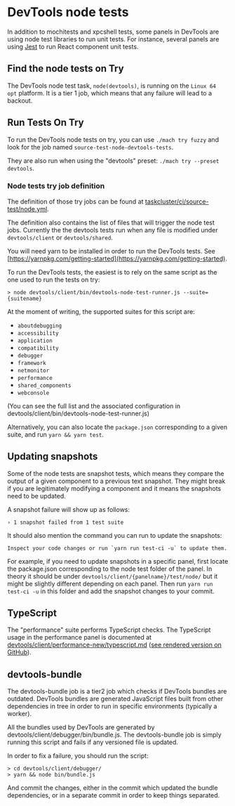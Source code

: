 # DevTools node tests

In addition to mochitests and xpcshell tests, some panels in DevTools are using node test libraries to run unit tests. For instance, several panels are using [Jest](https://jestjs.io/) to run React component unit tests.

## Find the node tests on Try

The DevTools node test task, `node(devtools)`, is running on the `Linux 64 opt` platform.
It is a tier 1 job, which means that any failure will lead to a backout.

## Run Tests On Try

To run the DevTools node tests on try, you can use `./mach try fuzzy` and look for the job named `source-test-node-devtools-tests`.

They are also run when using the "devtools" preset: `./mach try --preset devtools`.

### Node tests try job definition

The definition of those try jobs can be found at [taskcluster/ci/source-test/node.yml](https://searchfox.org/mozilla-central/source/taskcluster/ci/source-test/node.yml).

The definition also contains the list of files that will trigger the node test jobs. Currently the the devtools tests run when any file is modified under `devtools/client` or `devtools/shared`.

You will need yarn to be installed in order to run the DevTools tests. See [https://yarnpkg.com/getting-started](https://yarnpkg.com/getting-started).

To run the DevTools tests, the easiest is to rely on the same script as the one used to run the tests on try:
```
> node devtools/client/bin/devtools-node-test-runner.js --suite={suitename}
```

At the moment of writing, the supported suites for this script are:
- `aboutdebugging`
- `accessibility`
- `application`
- `compatibility`
- `debugger`
- `framework`
- `netmonitor`
- `performance`
- `shared_components`
- `webconsole`

(You can see the full list and the associated configuration in devtools/client/bin/devtools-node-test-runner.js)

Alternatively, you can also locate the `package.json` corresponding to a given suite, and run `yarn && yarn test`.

## Updating snapshots

Some of the node tests are snapshot tests, which means they compare the output of a given component to a previous text snapshot. They might break if you are legitimately modifying a component and it means the snapshots need to be updated.

A snapshot failure will show up as follows:
```
› 1 snapshot failed from 1 test suite
```

It should also mention the command you can run to update the snapshots:
```
Inspect your code changes or run `yarn run test-ci -u` to update them.
```

For example, if you need to update snapshots in a specific panel, first locate the package.json corresponding to the node test folder of the panel. In theory it should be under `devtools/client/{panelname}/test/node/` but it might be slightly different depending on each panel. Then run `yarn run test-ci -u` in this folder and add the snapshot changes to your commit.

## TypeScript

The "performance" suite performs TypeScript checks. The TypeScript usage in the performance panel is documented at [devtools/client/performance-new/typescript.md](https://searchfox.org/mozilla-central/source/devtools/client/performance-new/typescript.md) ([see rendered version on GitHub](https://github.com/mozilla/gecko-dev/blob/master/devtools/client/performance-new/typescript.md)).

## devtools-bundle

The devtools-bundle job is a tier2 job which checks if DevTools bundles are outdated. DevTools bundles are generated JavaScript files built from other dependencies in tree in order to run in specific environments (typically a worker).

All the bundles used by DevTools are generated by devtools/client/debugger/bin/bundle.js. The devtools-bundle job is simply running this script and fails if any versioned file is updated.

In order to fix a failure, you should run the script:

```
> cd devtools/client/debugger/
> yarn && node bin/bundle.js
```

And commit the changes, either in the commit which updated the bundle dependencies, or in a separate commit in order to keep things separated.
